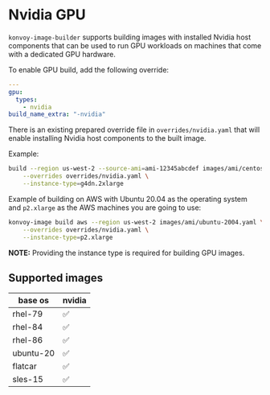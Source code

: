 # Nvidia GPU

`konvoy-image-builder` supports building images with installed Nvidia host components
that can be used to run GPU workloads on machines that come with a dedicated GPU
hardware.

To enable GPU build, add the following override:

```yaml
---
gpu:
  types:
    - nvidia
build_name_extra: "-nvidia"
```

There is an existing prepared override file in `overrides/nvidia.yaml` that will
enable installing Nvidia host components to the built image.

Example:

```sh
build --region us-west-2 --source-ami=ami-12345abcdef images/ami/centos-79.yaml \
    --overrides overrides/nvidia.yaml \
    --instance-type=g4dn.2xlarge
```

Example of building on AWS with Ubuntu 20.04 as the operating system and `p2.xlarge` as the AWS machines you are going to use:

```sh
konvoy-image build aws --region us-west-2 images/ami/ubuntu-2004.yaml \
    --overrides overrides/nvidia.yaml \
    --instance-type=p2.xlarge
```

**NOTE:** Providing the instance type is required for building GPU images.

## Supported images

| base os   | nvidia             |
|-----------|--------------------|
| rhel-79   | :white_check_mark: |
| rhel-84   | :white_check_mark: |
| rhel-86   | :white_check_mark: |
| ubuntu-20 | :white_check_mark: |
| flatcar   | :white_check_mark: |
| sles-15   | :white_check_mark: |
